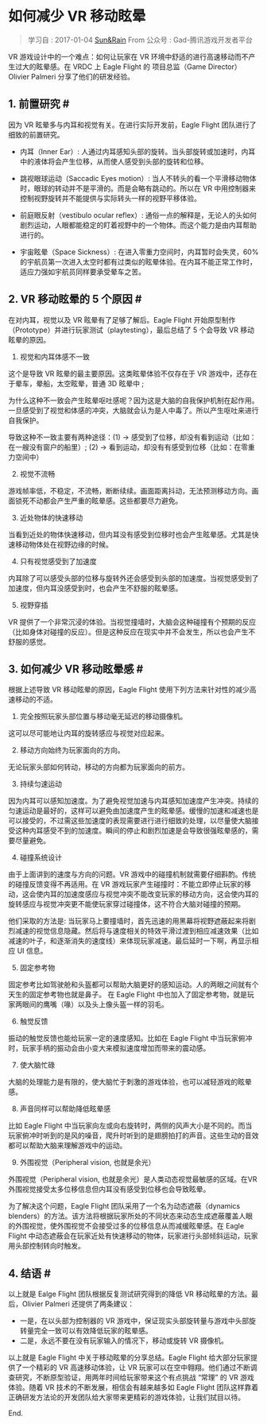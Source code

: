 # 如何减少 VR 移动眩晕

> 学习自 : 2017-01-04 [Sun&Rain](http://mp.weixin.qq.com/s?__biz=MzA4MDc5OTg5MA==&mid=2650588625&idx=2&sn=03432e26b9a5f1950bdc0eef64000e03&chksm=8796d42cb0e15d3a1230632ad107ea851ec6d77387a31197746c6bb32b50959b56fbddd0b1af&mpshare=1&scene=23&srcid=0105WVzhKUS6pKrnTFK6r1uj#rd) From 公众号 : Gad-腾讯游戏开发者平台

VR 游戏设计中的一个难点：如何让玩家在 VR 环境中舒适的进行高速移动而不产生过大的眩晕感。在 VRDC 上 Eagle Flight 的  项目总监（Game Director）Olivier Palmeri 分享了他们的研发经验。

## 1. 前置研究 # #

因为 VR 眩晕多与内耳和视觉有关。在进行实际开发前，Eagle Flight 团队进行了细致的前置研究。

- 内耳（Inner Ear）: 人通过内耳感知头部的旋转。当头部旋转或加速时，内耳中的液体将会产生位移，从而使人感受到头部的旋转和位移。

- 跳视眼球运动（Saccadic Eyes motion）: 当人不转头的看一个平滑移动物体时，眼球的转动并不是平滑的。而是会略有跳动的。所以在 VR 中用控制器来控制视野旋转并不能提供与实际转头一样的视野平移体验。

- 前庭眼反射（vestibulo ocular reflex）: 通俗一点的解释是，无论人的头如何剧烈运动，人眼都能稳定的盯着视野中的一个物体。而这个能力是由内耳帮助进行的。

- 宇宙眩晕（Space Sickness）: 在进入零重力空间时，内耳暂时会失灵，60% 的宇航员第一次进入太空时都有过类似的眩晕体验。在内耳不能正常工作时，适应力强如宇航员同样要承受晕车之苦。

## 2. VR 移动眩晕的 5 个原因 # #

在对内耳，视觉以及 VR 眩晕有了足够了解后。Eagle Flight 开始原型制作（Prototype）并进行玩家测试（playtesting），最后总结了 5 个会导致 VR 移动眩晕的原因。

1. 视觉和内耳体感不一致

  这个是导致 VR 眩晕的最主要原因。这类眩晕体验不仅存在于 VR 游戏中，还存在于晕车，晕船，太空眩晕，普通 3D 眩晕中 ;

  为什么这种不一致会产生眩晕呕吐感呢？因为这是大脑的自我保护机制在起作用。一旦感受到了视觉和体感的冲突，大脑就会认为是人中毒了。所以产生呕吐来进行自我保护。

  导致这种不一致主要有两种途径：(1) → 感受到了位移，却没有看到运动（比如：在一艘没有窗户的船里）; (2) → 看到运动，却没有有感受到位移（比如：在零重力空间中）

2. 视觉不流畅

  游戏帧率低，不稳定，不流畅，断断续续。画面距离抖动，无法预测移动方向。画面锁死不动都会产生严重的眩晕感。这些都要尽力避免。

3. 近处物体的快速移动

  当看到近处的物体快速移动，但内耳没有感受到位移时也会产生眩晕感。尤其是快速移动物体处在视野边缘的时候。

4. 只有视觉感受到了加速度

  内耳除了可以感受头部的位移与旋转外还会感受到头部的加速度。当视觉感受到了加速度，但内耳没感受到时，也会产生不舒服的眩晕感。

5. 视野穿插

  VR 提供了一个非常沉浸的体验。当视觉撞墙时，大脑会这种碰撞有个预期的反应（比如身体对碰撞的反应）。但是这种反应在现实中并不会发生，所以也会产生不舒服的感觉。

## 3. 如何减少 VR 移动眩晕感 # #

根据上述导致 VR 移动眩晕的原因，Eagle Flight 使用下列方法来针对性的减少高速移动的不适。

1. 完全按照玩家头部位置与移动毫无延迟的移动摄像机。

  这可以尽可能地让内耳的旋转感应与视觉对应起来。

2. 移动方向始终为玩家面向的方向。

  无论玩家头部如何转动，移动的方向都为玩家面向的前方。

3. 持续匀速运动

  因为内耳可以感知加速度。为了避免视觉加速与内耳感知加速度产生冲突。持续的匀速运动是最好的，这样可以避免由加速度产生的眩晕感。缓慢的加速和减速也是可以接受的，不过需这些加速度的表现需要进行进行细致的处理，以尽量使大脑接受这种内耳感受不到的加速度。瞬间的停止和剧烈加速是会导致很强眩晕感的，需要尽量避免。

4. 碰撞系统设计

  由于上面讲到的速度与方向的问题。VR 游戏中的碰撞机制就需要仔细斟酌。传统的碰撞反馈变得不再适用。在 VR 游戏玩家产生碰撞时：不能立即停止玩家的移动，这会使内耳的加速度感应与视觉冲突不能改变玩家的移动方向，这会使内耳的旋转感应与视觉冲突更不能使玩家穿过碰撞体，这不符合大脑对碰撞的预期。

  他们采取的方法是: 当玩家马上要撞墙时，首先迅速的用黑幕将视野遮蔽起来将剧烈减速的视觉信息隐藏。然后将与速度相关的特效平滑过渡到相应减速效果（比如减速的叶子，和逐渐消失的速度线）来体现玩家减速。最后延时一下啊，再显示相应 UI 信息。

5. 固定参考物

  固定参考比如驾驶舱和头盔都可以帮助大脑更好的感知运动。人的两眼之间就有个天生的固定参考物也就是鼻子。 在 Eagle Flight 中也加入了固定参考物，就是玩家两眼间的鹰嘴（喙）以及头上像头盔一样的羽毛。

6. 触觉反馈

  振动的触觉反馈也能给玩家一定的速度感知。比如在 Eagle Flight 中当玩家俯冲时，玩家手柄的振动会由小变大来模拟速度增加而带来的震动感。

7. 使大脑忙碌

  大脑的处理能力是有限的，使大脑忙于刺激的游戏体验，也可以减轻游戏的眩晕感。

8. 声音同样可以帮助降低眩晕感

  比如 Eagle Flight 中当玩家向左或向右旋转时，两侧的风声大小是不同的。而当玩家俯冲时听到的是风的噪音，爬升时听到的是翅膀拍打的声音。这些生动的音效都可以帮助大脑来理解游戏中的运动。

9. 外围视觉（Peripheral vision, 也就是余光）

  外围视觉（Peripheral vision, 也就是余光）是人类动态视觉最敏感的区域。在VR外围视觉接受太多位移信息但内耳没有感受到位移也会导致眩晕。

  为了解决这个问题，Eagle Flight 团队采用了一个名为动态遮蔽（dynamics blenders）的方法。该方法将根据玩家所处的不同状态来动态生成遮蔽覆盖人眼的外围视觉，使外围视觉不会接受过多的位移信息从而减缓眩晕感。在 Eagle Flight 中动态遮蔽会在玩家近处有快速移动的物体，玩家进行头部倾斜运动，玩家用头部控制转向时触发。

## 4. 结语 # #

以上就是 Ealge Flight 团队根据反复测试研究得到的降低 VR 移动眩晕的方法。最后，Olivier Palmeri 还提供了两条建议：

- 一是，在以头部为控制器的 VR 游戏中，保证现实头部旋转量与游戏中头部旋转量完全一致可以有效降低玩家的眩晕感。
- 二是，永远不要在没有玩家输入的情况下，移动或旋转 VR 摄像机。

以上就是 Eagle Flight 中关于移动眩晕的分享总结。Eagle Flight 给大部分玩家提供了一个精彩的 VR 高速移动体验，让 VR 玩家可以在空中翱翔。他们通过不断调查研究，不断原型验证，用两年时间给玩家带来这个有点挑战 “常理” 的 VR 游戏体验。随着 VR 技术的不断发展，相信会有越来越多如 Eagle Flight 团队这样靠着正确研发方法论的开发团队给大家带来更精彩的游戏体验，让我们拭目以待。

End.
